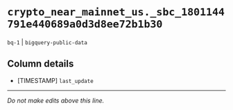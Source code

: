 # `crypto_near_mainnet_us._sbc_1801144791e440689a0d3d8ee72b1b30`
`bq-1` | `bigquery-public-data`

## Column details
* [TIMESTAMP] `last_update`

-------------------------------------------------------------------------------
*Do not make edits above this line.*
